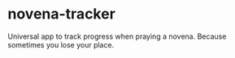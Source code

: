 novena-tracker
==============

Universal app to track progress when praying a novena. Because sometimes you lose your place.
